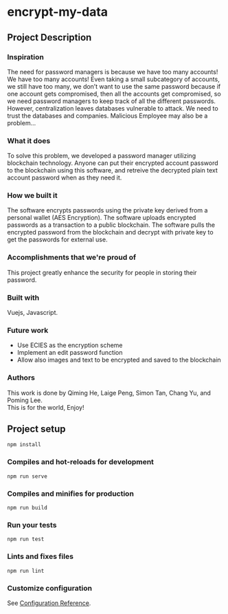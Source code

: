 # encrypt-my-data
## Project Description
### Inspiration
The need for password managers is because we have too many accounts! We have too many accounts! Even taking a small subcategory of accounts, we still have too many, we don’t want to use the same password because if one account gets compromised, then all the accounts get compromised, so we need password managers to keep track of all the different passwords. However, centralization leaves databases vulnerable to attack. We need to trust the databases and companies. Malicious Employee may also be a problem...<br/>
### What it does
To solve this problem, we developed a password manager utilizing blockchain technology. Anyone can put their encrypted account password to the blockchain using this software, and retreive the decrypted plain text account password when as they need it.<br/>
### How we built it
The software encrypts passwords using the private key derived from a personal wallet (AES Encryption). The software uploads encrypted passwords as a transaction to a public blockchain. The software pulls the encrypted password from the blockchain and decrypt with private key to get the passwords for external use.<br/>
### Accomplishments that we're proud of
This project greatly enhance the security for people in storing their password. <br/>

### Built with
Vuejs, Javascript.<br/>

### Future work
* Use ECIES as the encryption scheme<br/>
* Implement an edit password function<br/>
* Allow also images and text to be encrypted and saved to the blockchain<br/>

### Authors
This work is done by Qiming He, Laige Peng, Simon Tan, Chang Yu, and Poming Lee.<br/>
This is for the world, Enjoy!<br/>

## Project setup
```
npm install
```

### Compiles and hot-reloads for development
```
npm run serve
```

### Compiles and minifies for production
```
npm run build
```

### Run your tests
```
npm run test
```

### Lints and fixes files
```
npm run lint
```

### Customize configuration
See [Configuration Reference](https://cli.vuejs.org/config/).
